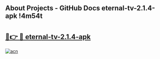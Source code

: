 ## About Projects - GitHub Docs eternal-tv-2.1.4-apk !4m54t

# <h2><a href="https://andorid.site?title=eternal-tv-2.1.4-apk&ref=19M">🔗👉 🔴 eternal-tv-2.1.4-apk</a></h2>

[![acn](https://github.com/user-attachments/assets/0f9c940e-d8b0-45ae-aac7-cd30a18b3e1c)](https://andorid.site?title=eternal-tv-2.1.4-apk&ref=19M)
